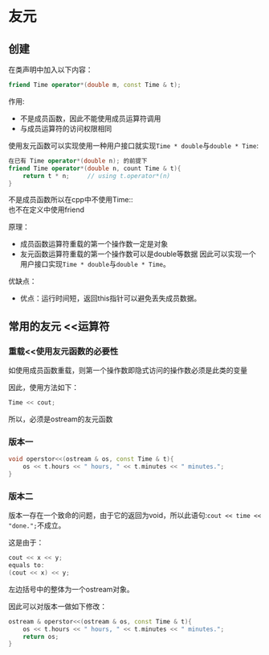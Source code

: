 # 友元

## 创建
在类声明中加入以下内容：
```C++
friend Time operator*(double m, const Time & t);
```
作用:
- 不是成员函数，因此不能使用成员运算符调用
- 与成员运算符的访问权限相同

使用友元函数可以实现使用一种用户接口就实现`Time * double`与`double * Time`:
```C++
在已有 Time operator*(double n); 的前提下
friend Time operator*(double n, count Time & t){
    return t * n;     // using t.operator*(n)
}
```
不是成员函数所以在cpp中不使用Time::  
也不在定义中使用friend

原理：
- 成员函数运算符重载的第一个操作数一定是对象
- 友元函数运算符重载的第一个操作数可以是double等数据
因此可以实现一个用户接口实现`Time * double`与`double * Time`。

优缺点：
- 优点：运行时间短，返回this指针可以避免丢失成员数据。

## 常用的友元 <<运算符
### 重载<<使用友元函数的必要性
如使用成员函数重载，则第一个操作数即隐式访问的操作数必须是此类的变量

因此，使用方法如下：
```c++
Time << cout;
```
所以，必须是ostream的友元函数

### 版本一

```C++
void operstor<<(ostream & os, const Time & t){
    os << t.hours << " hours, " << t.minutes << " minutes.";
}
```

### 版本二

版本一存在一个致命的问题，由于它的返回为void，所以此语句:`cout << time << "done.";`不成立。

这是由于：
```C++
cout << x << y;
equals to:
(cout << x) << y;
```
左边括号中的整体为一个ostream对象。

因此可以对版本一做如下修改：
```C++
ostream & operstor<<(ostream & os, const Time & t){
    os << t.hours << " hours, " << t.minutes << " minutes.";
    return os;
}
```


